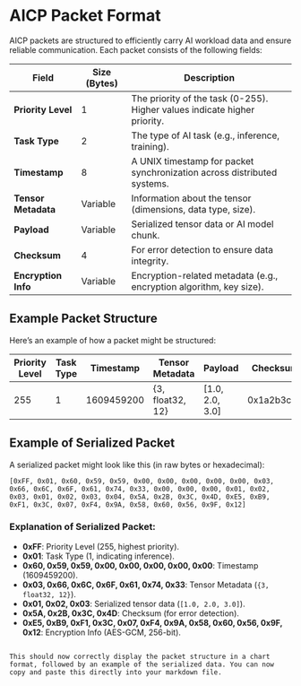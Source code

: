 # AICP Packet Format

AICP packets are structured to efficiently carry AI workload data and ensure reliable communication. Each packet consists of the following fields:

| Field               | Size (Bytes) | Description                                      |
|---------------------|--------------|--------------------------------------------------|
| **Priority Level**   | 1            | The priority of the task (0-255). Higher values indicate higher priority. |
| **Task Type**        | 2            | The type of AI task (e.g., inference, training). |
| **Timestamp**        | 8            | A UNIX timestamp for packet synchronization across distributed systems. |
| **Tensor Metadata**  | Variable     | Information about the tensor (dimensions, data type, size). |
| **Payload**          | Variable     | Serialized tensor data or AI model chunk. |
| **Checksum**         | 4            | For error detection to ensure data integrity. |
| **Encryption Info**  | Variable     | Encryption-related metadata (e.g., encryption algorithm, key size). |

## Example Packet Structure

Here’s an example of how a packet might be structured:

| Priority Level | Task Type | Timestamp        | Tensor Metadata     | Payload       | Checksum | Encryption Info |
|----------------|-----------|------------------|---------------------|---------------|----------|------------------|
| 255            | 1         | 1609459200       | {3, float32, 12}    | [1.0, 2.0, 3.0] | 0x1a2b3c4d | AES-GCM, 256-bit |

## Example of Serialized Packet

A serialized packet might look like this (in raw bytes or hexadecimal):

```
[0xFF, 0x01, 0x60, 0x59, 0x59, 0x00, 0x00, 0x00, 0x00, 0x00, 0x03, 0x66, 0x6C, 0x6F, 0x61, 0x74, 0x33, 0x00, 0x00, 0x00, 0x01, 0x02, 0x03, 0x01, 0x02, 0x03, 0x04, 0x5A, 0x2B, 0x3C, 0x4D, 0xE5, 0xB9, 0xF1, 0x3C, 0x07, 0xF4, 0x9A, 0x58, 0x60, 0x56, 0x9F, 0x12]
```

### Explanation of Serialized Packet:

- **0xFF**: Priority Level (255, highest priority).
- **0x01**: Task Type (1, indicating inference).
- **0x60, 0x59, 0x59, 0x00, 0x00, 0x00, 0x00, 0x00**: Timestamp (1609459200).
- **0x03, 0x66, 0x6C, 0x6F, 0x61, 0x74, 0x33**: Tensor Metadata (`{3, float32, 12}`).
- **0x01, 0x02, 0x03**: Serialized tensor data (`[1.0, 2.0, 3.0]`).
- **0x5A, 0x2B, 0x3C, 0x4D**: Checksum (for error detection).
- **0xE5, 0xB9, 0xF1, 0x3C, 0x07, 0xF4, 0x9A, 0x58, 0x60, 0x56, 0x9F, 0x12**: Encryption Info (AES-GCM, 256-bit).
```

This should now correctly display the packet structure in a chart format, followed by an example of the serialized data. You can now copy and paste this directly into your markdown file.